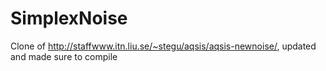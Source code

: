 SimplexNoise
============

Clone of http://staffwww.itn.liu.se/~stegu/aqsis/aqsis-newnoise/, updated and made sure to compile
